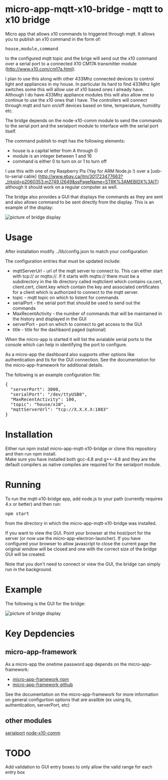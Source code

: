 # micro-app-mqtt-x10-bridge - mqtt to x10 bridge

Micro app that allows x10 commands to triggered through
mqtt. It allows you to publish an x10 command in the form of:

<PRE>
house,module,command
</PRE>

to the configured mqtt topic and the brige will send out the
x10 command over a serial port to a connected X10 CM17A
transmitter module (http://www.x10.com/cm17a.html). 

I plan to use this along with other 433Mhz connected devices to 
control light and appliances in my house.  In particular its
hard to find 433Mhz light switches some this will allow use of
x10 based ones I already have. Although I do have
433Mhz appliance modules this will also allow me to continue
to use the x10 ones that I have.  The controllers will connect
through mqtt and turn on/off devices based on time, temperature,
humidity etc.

The bridge depends on the node-x10-comm module to send the commands
to the serial port and the serialport module to interface with the
serial port itself.

The command publish to mqtt has the following elements:

* house is a capital letter from  A through O
* module is an integer between 1 and 16
* command is either 0 to turn on or 1 to turn off

I use this with one of my Raspberry Pis (Yay for ARM Node.js !)
over a [usb-to-serial cable]
(http://www.ebay.ca/itm/301723477663?_trksid=p2060353.m2749.l2649&ssPageName=STRK%3AMEBIDX%3AIT)
although it should work on a regular computer as well.

The bridge also provides a GUI that displays the commands as they are sent
and also allows command to be sent directly from the display.  This is an
example of the display:

![picture of bridge display](https://raw.githubusercontent.com/mhdawson/micro-app-mqtt-x10-bridge/master/pictures/mqttx10bridge.jpg)


# Usage

After installation modify ../lib/config.json to match your configuration

The configuration entries that must be updated include:

* mqttServerUrl - url of the mqtt server to connect to.  This can either start
  with tcp:// or mqtts://. If it starts with mqtts://  there must be a subdirectory
  in the lib directory called mqttclient which contains ca.cert, client.cert,
  client.key which contain the key and associated certificates for a client
  which is authorized to connect to the mqtt server.
* topic - mqtt topic on which to listent for commands
* serialPort - the serial port that should be used to send out the commands
* MaxRecentActivity - the number of commands that will be maintained in the history
  and displayed in the GUI
* serverPort - port on which to connect to get access to the GUI
* title - title for the dashbaord paged (optional)

When the micro-app is started it will list the avialable serial ports to 
the console which can help in identifying the port to configure.

As a micro-app the dashboard also supports other options like authentication and
tls for the GUI connection.  See the documentation for the micro-app-framework
for additional details.

The following is an example configuration file:

<PRE>
{
  "serverPort": 3000,
  "serialPort": "/dev/ttyUSB0",
  "MaxRecentActivity": 100,
  "topic": "house/x10",
  "mqttServerUrl": "tcp://X.X.X.X:1883"
}
</PRE>

# Installation

Either run npm install micro-app-mqtt-x10-bridge or clone this repository and then run npm install.  
Make sure you have installed both gcc-4.8 and g++-4.8 and they are the default compilers
as native compiles are required for the serialport module. 

# Running

To run the mqtt-x10-bridge app, add node.js to your path (currently requires 4.x or better) and
then run:

<PRE>
npm start
</PRE>

from the directory in which the micro-app-mqtt-x10-bridge was installed.

If you want to view the GUI. Point your browser at the host/port for the server
(or now use the micro-app-electron-launcher). 
If you have configured your browser to allow javascript to close the current page
the original window will be closed and one with the correct size of the
bridge GUI will be created.

Note that you don't need to connect or view the GUI, the bridge can simply run
in the background.


# Example

The following is the GUI for the bridge:

![picture of bridge display](https://raw.githubusercontent.com/mhdawson/micro-app-mqtt-x10-bridge/master/pictures/mqttx10bridge.jpg)

# Key Depdencies

## micro-app-framework
As a micro-app the onetime password app depends on the micro-app-framework:

* [micro-app-framework npm](https://www.npmjs.com/package/micro-app-framework)
* [micro-app-framework github](https://github.com/mhdawson/micro-app-framework)

See the documentation on the micro-app-framework for more information on general
configurtion options that are availble (ex using tls, authentication, serverPort, etc)

## other modules

[serialport](https://www.npmjs.com/package/serialport)
[node-x10-comm](https://www.npmjs.com/package/node-x10-comm)

# TODO
Add validation to GUI entry boxes to only allow the valid range for each entry box
